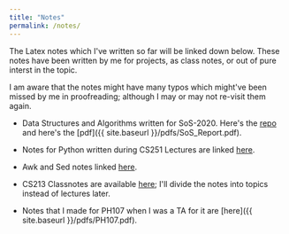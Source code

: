 ```yaml
---
title: "Notes"
permalink: /notes/
---
```


The Latex notes which I've written so far will be linked down below. These notes have been written by me for projects, as class notes, or out of pure interst in the topic.

I am aware that the notes might have many typos which might've been missed by me in proofreading; although I may or may not re-visit them again.

- Data Structures and Algorithms written for SoS-2020. Here's the [repo](https://github.com/AkashCherukuri/Data-Structures-and-Algorithms) and here's the [pdf]({{ site.baseurl }}/pdfs/SoS_Report.pdf). 

- Notes for Python written during CS251 Lectures are linked [here](https://AkashCherukuri.github.io/notes/cs251py).

- Awk and Sed notes linked [here](https://AkashCherukuri.github.io/notes/cs251a_bash).

- CS213 Classnotes are available [here](https://AkashCherukuri.github.io/notes/cs213cn); I'll divide the notes into topics instead of lectures later.
- Notes that I made for PH107 when I was a TA for it are [here]({{ site.baseurl }}/pdfs/PH107.pdf).